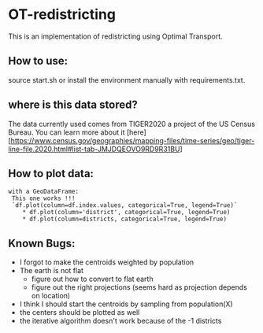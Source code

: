 # OT-redistricting

This is an implementation of redistricting using Optimal Transport.

## How to use:

source start.sh or install the environment manually with requirements.txt.

## where is this data stored?

The data currently used comes from TIGER2020 a project of the US Census Bureau.
You can learn more about it [here][https://www.census.gov/geographies/mapping-files/time-series/geo/tiger-line-file.2020.html#list-tab-JMJDQEOVO9RD9R31BU]

## How to plot data:

    with a GeoDataFrame:
     This one works !!!
     `df.plot(column=df.index.values, categorical=True, legend=True)`
        * df.plot(column='district', categorical=True, legend=True)
        * df.plot(column=districts, categorical=True, legend=True)

## Known Bugs:

 * I forgot to make the centroids weighted by population
 * The earth is not flat
    * figure out how to convert to flat earth
    * figure out the right projections (seems hard as projection depends on location)
 * I think I should start the centroids by sampling from population(X)
 * the centers should be plotted as well
 * the iterative algorithm doesn't work because of the -1 districts
